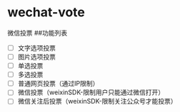 # wechat-vote
微信投票
##功能列表
- [ ] 文字选项投票
- [ ] 图片选项投票
- [ ] 单选投票
- [ ] 多选投票
- [ ] 普通网页投票（通过IP限制）
- [ ] 微信投票（weixinSDK-限制用户只能通过微信打开）
- [ ] 微信关注后投票（weixinSDK-限制关注公众号才能投票）
